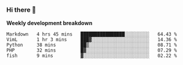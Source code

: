 ### Hi there 👋


**Weekly development breakdown**

<!--START_SECTION:waka-->
```text
Markdown   4 hrs 45 mins   ████████████████░░░░░░░░░   64.43 % 
VimL       1 hr 3 mins     ███▓░░░░░░░░░░░░░░░░░░░░░   14.36 % 
Python     38 mins         ██▒░░░░░░░░░░░░░░░░░░░░░░   08.71 % 
PHP        32 mins         █▓░░░░░░░░░░░░░░░░░░░░░░░   07.29 % 
fish       9 mins          ▓░░░░░░░░░░░░░░░░░░░░░░░░   02.22 % 
```
<!--END_SECTION:waka-->

